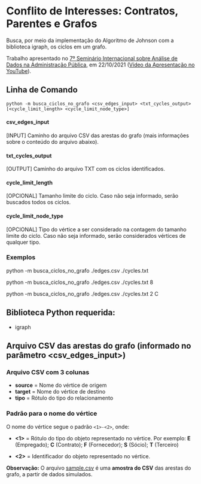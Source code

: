 # Conflito de Interesses: Contratos, Parentes e Grafos
Busca, por meio da implementação do Algoritmo de Johnson com a biblioteca igraph, os ciclos em um grafo.

Trabalho apresentado no [7º Seminário Internacional sobre Análise de Dados na Administração Pública](https://brasildigital.gov.br), em 22/10/2021 ([Vídeo da Apresentação no YouTube](https://youtu.be/1E8XQG6crtg?t=3116)).

## Linha de Comando
`python -m busca_ciclos_no_grafo <csv_edges_input> <txt_cycles_output> [<cycle_limit_length> <cycle_limit_node_type>]`

#### csv_edges_input
[INPUT] Caminho do arquivo CSV das arestas do grafo (mais informações sobre o conteúdo do arquivo abaixo).

#### txt_cycles_output
[OUTPUT] Caminho do arquivo TXT com os ciclos identificados.

#### cycle_limit_length
[OPCIONAL] Tamanho limite do ciclo. Caso não seja informado, serão buscados todos os ciclos.

#### cycle_limit_node_type
[OPCIONAL] Tipo do vértice a ser considerado na contagem do tamanho limite do ciclo. Caso não seja informado, serão considerados vértices de qualquer tipo.

### Exemplos
python -m busca_ciclos_no_grafo ./edges.csv ./cycles.txt

python -m busca_ciclos_no_grafo ./edges.csv ./cycles.txt 8

python -m busca_ciclos_no_grafo ./edges.csv ./cycles.txt 2 C

## Biblioteca Python requerida:
* igraph

## Arquivo CSV das arestas do grafo (informado no parâmetro **<csv_edges_input>**)

### Arquivo CSV com 3 colunas
* **source** = Nome do vértice de origem
* **target** = Nome do vértice de destino
* **tipo** = Rótulo do tipo do relacionamento

### Padrão para o nome do vértice
O nome do vértice segue o padrão `<1>-<2>`, onde:

* **<1>** = Rótulo do tipo do objeto representado no vértice. Por exemplo: **E** (Empregado); **C** (Contrato); **F** (Fornecedor); **S** (Sócio); **T** (Terceiro)

* **<2>** = Identificador do objeto representado no vértice.

**Observação:** O arquivo [sample.csv](notebook/sample.csv) é uma **amostra do CSV** das arestas do grafo, a partir de dados simulados.

